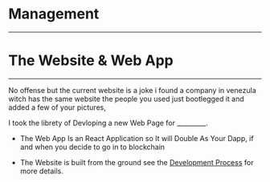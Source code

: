 # Management 
------------

# The Website & Web App 
-----------------------
No offense but the current website is a joke i found a company in venezula witch has the same website
the people you used just bootlegged it and added a few of your pictures,

I took the librety of Devloping a new Web Page for _________.

- The Web App Is an React Application so It will Double As Your Dapp, if and when you decide to go in to blockchain

- The Website is built from the ground see the [Development Process](https://github.com/DonovanSnow-Dev/Dr_TEMP_Proposal/blob/main/LICENSE)  for more details.
